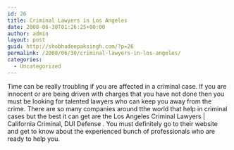 ```yaml
---
id: 26
title: Criminal Lawyers in Los Angeles
date: 2008-06-30T01:26:25+00:00
author: admin
layout: post
guid: http://shobhadeepaksingh.com/?p=26
permalink: /2008/06/30/criminal-lawyers-in-los-angeles/
categories:
  - Uncategorized
---
```

Time can be really troubling if you are affected in a criminal case. If you are innocent or are being driven with charges that you have not done then you must be looking for talented lawyers who can keep you away from the crime. There are so many companies around tthe world that help in criminal cases but the best it can get are the Los Angeles Criminal Lawyers | California Criminal, DUI Defense . You must definitely go to their website and get to know about the experienced bunch of professionals who are ready to help you.